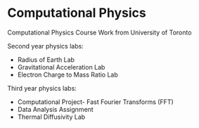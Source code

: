 # Computational Physics
 
Computational Physics Course Work from University of Toronto

Second year physics labs:
- Radius of Earth Lab
- Gravitational Acceleration Lab
- Electron Charge to Mass Ratio Lab

Third year physics labs:
- Computational Project- Fast Fourier Transforms (FFT)
- Data Analysis Assignment
- Thermal Diffusivity Lab
